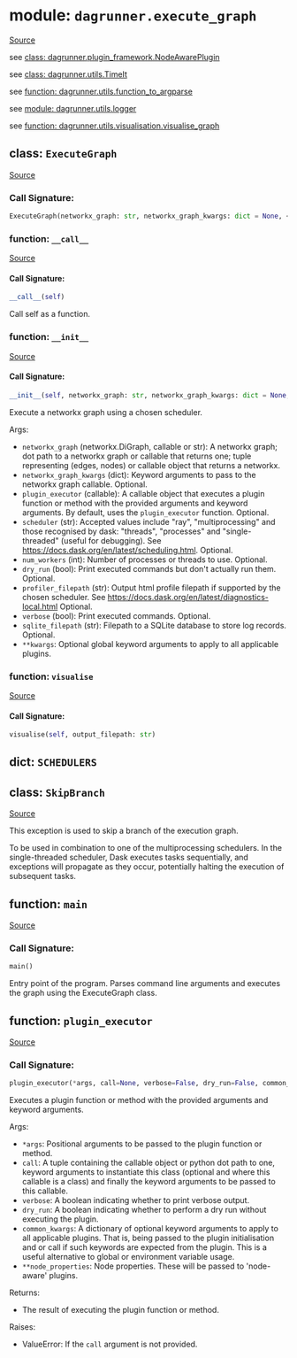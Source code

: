 # module: `dagrunner.execute_graph`

[Source](../dagrunner/execute_graph.py#L0)

see [class: dagrunner.plugin_framework.NodeAwarePlugin](dagrunner.plugin_framework.md#class-nodeawareplugin)

see [class: dagrunner.utils.TimeIt](dagrunner.utils.md#class-timeit)

see [function: dagrunner.utils.function_to_argparse](dagrunner.utils.md#function-function_to_argparse)

see [module: dagrunner.utils.logger](dagrunner.utils.logger.md#module-dagrunnerutilslogger)

see [function: dagrunner.utils.visualisation.visualise_graph](dagrunner.utils.visualisation.md#function-visualise_graph)

## class: `ExecuteGraph`

[Source](../dagrunner/execute_graph.py#L200)

### Call Signature:

```python
ExecuteGraph(networkx_graph: str, networkx_graph_kwargs: dict = None, <function plugin_executor>, scheduler: str = 'processes', num_workers: int = 1, profiler_filepath: str = None, dry_run: bool = False, verbose: bool = False, sqlite_filepath: str = None, **kwargs)
```

### function: `__call__`

[Source](../dagrunner/execute_graph.py#L298)

#### Call Signature:

```python
__call__(self)
```

Call self as a function.

### function: `__init__`

[Source](../dagrunner/execute_graph.py#L201)

#### Call Signature:

```python
__init__(self, networkx_graph: str, networkx_graph_kwargs: dict = None, <function plugin_executor>, scheduler: str = 'processes', num_workers: int = 1, profiler_filepath: str = None, dry_run: bool = False, verbose: bool = False, sqlite_filepath: str = None, **kwargs)
```

Execute a networkx graph using a chosen scheduler.

Args:
- `networkx_graph` (networkx.DiGraph, callable or str):
  A networkx graph; dot path to a networkx graph or callable that returns
  one; tuple representing (edges, nodes) or callable object that
  returns a networkx.
- `networkx_graph_kwargs` (dict):
  Keyword arguments to pass to the networkx graph callable.  Optional.
- `plugin_executor` (callable):
  A callable object that executes a plugin function or method with the provided
  arguments and keyword arguments.  By default, uses the `plugin_executor` function.
  Optional.
- `scheduler` (str):
  Accepted values include "ray", "multiprocessing" and those recognised
  by dask: "threads", "processes" and "single-threaded" (useful for debugging).
  See https://docs.dask.org/en/latest/scheduling.html.  Optional.
- `num_workers` (int):
  Number of processes or threads to use.  Optional.
- `dry_run` (bool):
  Print executed commands but don't actually run them.  Optional.
- `profiler_filepath` (str):
  Output html profile filepath if supported by the chosen scheduler.
  See https://docs.dask.org/en/latest/diagnostics-local.html
  Optional.
- `verbose` (bool):
  Print executed commands.  Optional.
- `sqlite_filepath` (str):
  Filepath to a SQLite database to store log records.  Optional.
- `**kwargs`:
  Optional global keyword arguments to apply to all applicable plugins.

### function: `visualise`

[Source](../dagrunner/execute_graph.py#L295)

#### Call Signature:

```python
visualise(self, output_filepath: str)
```

## dict: `SCHEDULERS`

## class: `SkipBranch`

[Source](../dagrunner/execute_graph.py#L27)

This exception is used to skip a branch of the execution graph.

To be used in combination to one of the multiprocessing schedulers.
In the single-threaded scheduler, Dask executes tasks sequentially, and
exceptions will propagate as they occur, potentially halting the execution of
subsequent tasks.

## function: `main`

[Source](../dagrunner/execute_graph.py#L311)

### Call Signature:

```python
main()
```

Entry point of the program.
Parses command line arguments and executes the graph using the ExecuteGraph class.

## function: `plugin_executor`

[Source](../dagrunner/execute_graph.py#L50)

### Call Signature:

```python
plugin_executor(*args, call=None, verbose=False, dry_run=False, common_kwargs=None, **node_properties)
```

Executes a plugin function or method with the provided arguments and keyword arguments.

Args:
- `*args`: Positional arguments to be passed to the plugin function or method.
- `call`: A tuple containing the callable object or python dot path to one, keyword arguments
  to instantiate this class (optional and where this callable is a class) and finally the keyword
  arguments to be passed to this callable.
- `verbose`: A boolean indicating whether to print verbose output.
- `dry_run`: A boolean indicating whether to perform a dry run without executing the plugin.
- `common_kwargs`: A dictionary of optional keyword arguments to apply to all applicable plugins.
  That is, being passed to the plugin initialisation and or call if such keywords are expected
  from the plugin.  This is a useful alternative to global or environment variable usage.
- `**node_properties`: Node properties.  These will be passed to 'node-aware' plugins.

Returns:
- The result of executing the plugin function or method.

Raises:
- ValueError: If the `call` argument is not provided.

